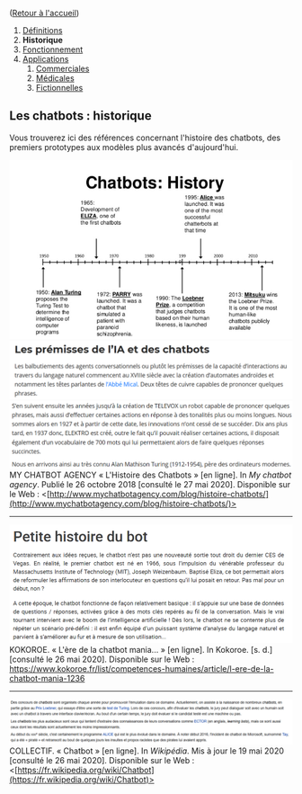 ([Retour à l'accueil](https://sylviehannon.github.io/chatbot/))
1. [Définitions](definitions.md)
2. **Historique**
3. [Fonctionnement](fonctionnement.md)
4. [Applications](applications.md)
      1. [Commerciales](acommerciales.md)
      2. [Médicales](amedicales.md)
      3. [Fictionnelles](afictions.md)
      
## Les chatbots : historique

Vous trouverez ici des références concernant l'histoire des chatbots, des premiers prototypes aux modèles plus avancés d'aujourd'hui.

[![Image](lesimages/Histo1.png)](http://www.mychatbotagency.com/blog/histoire-chatbots/)
[![Image](lesimages/Histo2.png)](http://www.mychatbotagency.com/blog/histoire-chatbots/)
[![Image](lesimages/Histo3.png)](http://www.mychatbotagency.com/blog/histoire-chatbots/)
MY CHATBOT AGENCY « L'Histoire des Chatbots » [en ligne]. In *My chatbot agency*. Publié le 26 octobre 2018 [consulté le 27 mai 2020]. Disponible sur le Web : <[http://www.mychatbotagency.com/blog/histoire-chatbots/](http://www.mychatbotagency.com/blog/histoire-chatbots/)>

---

[![Image](lesimages/Histo4.png)](https://www.kokoroe.fr/list/competences-humaines/article/l-ere-de-la-chatbot-mania-1236)
KOKOROE. « L'ère de la chatbot mania... » [en ligne]. In Kokoroe. [s. d.] [consulté le 26 mai 2020]. Disponible sur le Web : <https://www.kokoroe.fr/list/competences-humaines/article/l-ere-de-la-chatbot-mania-1236>

---

[![Image](lesimages/Histo5.png)](https://fr.wikipedia.org/wiki/Chatbot#Historique)
COLLECTIF. « Chatbot » [en ligne]. In *Wikipédia*. Mis à jour le 19 mai 2020 [consulté le 26 mai 2020]. Disponible sur le Web : <[https://fr.wikipedia.org/wiki/Chatbot](https://fr.wikipedia.org/wiki/Chatbot)>
